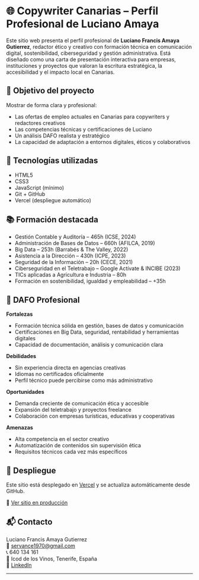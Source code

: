 # 🌐 Copywriter Canarias – Perfil Profesional de Luciano Amaya

Este sitio web presenta el perfil profesional de **Luciano Francis Amaya Gutierrez**, redactor ético y creativo con formación técnica en comunicación digital, sostenibilidad, ciberseguridad y gestión administrativa. Está diseñado como una carta de presentación interactiva para empresas, instituciones y proyectos que valoran la escritura estratégica, la accesibilidad y el impacto local en Canarias.

## 🎯 Objetivo del proyecto

Mostrar de forma clara y profesional:
- Las ofertas de empleo actuales en Canarias para copywriters y redactores creativos
- Las competencias técnicas y certificaciones de Luciano
- Un análisis DAFO realista y estratégico
- La capacidad de adaptación a entornos digitales, éticos y colaborativos

## 🧰 Tecnologías utilizadas

- HTML5
- CSS3
- JavaScript (mínimo)
- Git + GitHub
- Vercel (despliegue automático)

## 📚 Formación destacada

- Gestión Contable y Auditoría – 465h (ICSE, 2024)
- Administración de Bases de Datos – 660h (AFILCA, 2019)
- Big Data – 253h (Barrabés & The Valley, 2022)
- Asistencia a la Dirección – 430h (ICPE, 2023)
- Seguridad de la Información – 20h (CECE, 2021)
- Ciberseguridad en el Teletrabajo – Google Actívate & INCIBE (2023)
- TICs aplicadas a Agricultura e Industria – 80h
- Formación en sostenibilidad, igualdad y empleabilidad – +35h

## 🧠 DAFO Profesional

**Fortalezas**
- Formación técnica sólida en gestión, bases de datos y comunicación
- Certificaciones en Big Data, seguridad, rentabilidad y herramientas digitales
- Capacidad de documentación, análisis y comunicación clara

**Debilidades**
- Sin experiencia directa en agencias creativas
- Idiomas no certificados oficialmente
- Perfil técnico puede percibirse como más administrativo

**Oportunidades**
- Demanda creciente de comunicación ética y accesible
- Expansión del teletrabajo y proyectos freelance
- Colaboración con empresas turísticas, educativas y cooperativas

**Amenazas**
- Alta competencia en el sector creativo
- Automatización de contenidos sin supervisión ética
- Requisitos técnicos cada vez más específicos

## 🚀 Despliegue

Este sitio está desplegado en [Vercel](https://vercel.com) y se actualiza automáticamente desde GitHub.

🔗 [Ver sitio en producción](https://copywriter-canarias.vercel.app)

## 📬 Contacto

Luciano Francis Amaya Gutierrez  
📧 servance1970@gmail.com  
📞 640 134 161  
📍 Icod de los Vinos, Tenerife, España  
🔗 [LinkedIn](https://www.linkedin.com/in/luciano-fco-amaya-gut-1538392b4)

---
